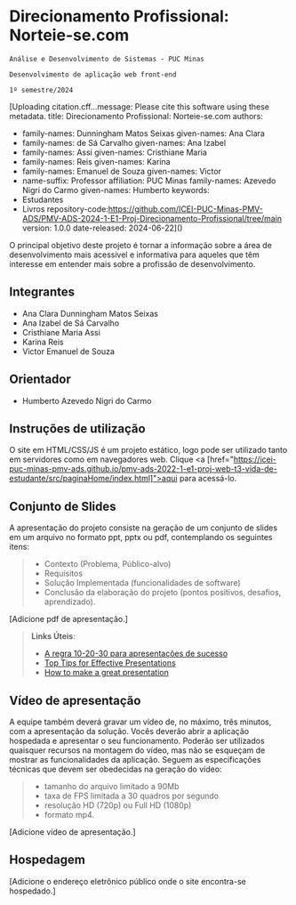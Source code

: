 # Direcionamento Profissional: Norteie-se.com

`Análise e Desenvolvimento de Sistemas - PUC Minas`

`Desenvolvimento de aplicação web front-end`

`1º semestre/2024`

[Uploading citation.cff…message: Please cite this software using these metadata.
title: Direcionamento Profissional: Norteie-se.com
authors:
  - family-names: Dunningham Matos Seixas
    given-names: Ana Clara
  - family-names: de Sá Carvalho
    given-names: Ana Izabel
  - family-names: Assi
    given-names: Cristhiane Maria
  - family-names: Reis
    given-names: Karina
 - family-names: Emanuel de Souza
    given-names: Victor  
  - name-suffix: Professor
    affiliation: PUC Minas
    family-names: Azevedo Nigri do Carmo
    given-names: Humberto
keywords:
  - Estudantes
  - Livros
repository-code:https://github.com/ICEI-PUC-Minas-PMV-ADS/PMV-ADS-2024-1-E1-Proj-Direcionamento-Profissional/tree/main
version: 1.0.0
date-released: 2024-06-22]()


O principal objetivo deste projeto é tornar a informação sobre a área de desenvolvimento mais acessível e informativa para aqueles que têm interesse em entender mais sobre a profissão de desenvolvimento.

## Integrantes

* Ana Clara Dunningham Matos Seixas
* Ana Izabel de Sá Carvalho
* Cristhiane Maria Assi
* Karina Reis
* Victor Emanuel de Souza

## Orientador
* Humberto Azevedo Nigri do Carmo

## Instruções de utilização

O site em HTML/CSS/JS é um projeto estático, logo pode ser utilizado tanto em servidores como em navegadores web. Clique <a [href="https://icei-puc-minas-pmv-ads.github.io/pmv-ads-2022-1-e1-proj-web-t3-vida-de-estudante/src/paginaHome/index.html]">aqui</a> para acessá-lo.

## Conjunto de Slides

A apresentação do projeto consiste na geração de um conjunto de slides em um arquivo no formato ppt, pptx ou pdf, contemplando os seguintes itens:

> - Contexto (Problema, Público-alvo)
> - Requisitos
> - Solução Implementada (funcionalidades de software)
> - Conclusão da elaboração do projeto (pontos positivos, desafios, aprendizado).

[Adicione pdf de apresentação.]

> **Links Úteis**:
> - [A regra 10-20-30 para apresentações de sucesso](https://revistapegn.globo.com/Noticias/noticia/2014/07/regra-10-20-30-para-apresentacoes-de-sucesso.html)
> - [Top Tips for Effective Presentations](https://www.skillsyouneed.com/present/presentation-tips.html)
> - [How to make a great presentation](https://www.ted.com/playlists/574/how_to_make_a_great_presentation)

## Vídeo de apresentação

A equipe também deverá gravar um vídeo de, no máximo, três minutos, com a apresentação da solução. Vocês deverão abrir a aplicação hospedada e apresentar o seu funcionamento.  Poderão ser utilizados quaisquer recursos na montagem do vídeo, mas não se esqueçam de mostrar as funcionalidades da aplicação. Seguem as especificações técnicas que devem ser obedecidas na geração do vídeo:

> - tamanho do arquivo limitado a 90Mb
> - taxa de FPS limitada a 30 quadros por segundo
> - resolução HD (720p) ou Full HD (1080p)
> - formato mp4.

[Adicione vídeo de apresentação.]

## Hospedagem

[Adicione o endereço eletrônico público onde o site encontra-se hospedado.]
